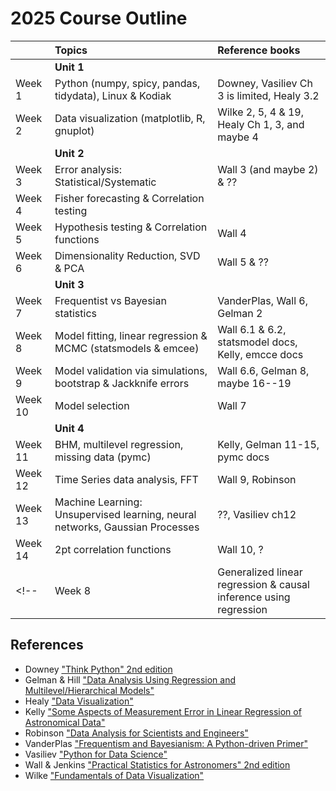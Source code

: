 # 2025 Course Outline

| | Topics | Reference books |
|:-|:------|:----------------|
| | **Unit 1** |
| Week 1   | Python (numpy, spicy, pandas, tidydata), Linux & Kodiak    | Downey, Vasiliev Ch 3 is limited, Healy 3.2| & ?? |
| Week 2   | Data visualization (matplotlib, R, gnuplot)   | Wilke 2, 5, 4 & 19, Healy Ch 1, 3, and maybe 4|
| | **Unit 2** |
| Week 3   | Error analysis: Statistical/Systematic  | Wall 3 (and maybe 2) & ??|
| Week 4   | Fisher forecasting & Correlation testing | |
| Week 5   | Hypothesis testing & Correlation functions  | Wall 4|
| Week 6   | Dimensionality Reduction, SVD & PCA  | Wall 5 & ?? |
| | **Unit 3** |
| Week 7   | Frequentist vs Bayesian statistics  | VanderPlas, Wall 6, Gelman 2 |
| Week 8   | Model fitting, linear regression & MCMC (statsmodels & emcee)  | Wall 6.1 & 6.2, statsmodel docs, Kelly, emcce docs |
| Week 9   | Model validation via simulations, bootstrap & Jackknife errors  | Wall 6.6, Gelman 8, maybe 16--19 |
| Week 10  | Model selection   | Wall 7 |
| | **Unit 4** |
| Week 11  | BHM, multilevel regression, missing data (pymc)   | Kelly, Gelman 11-15, pymc docs |
| Week 12  | Time Series data analysis, FFT  | Wall 9, Robinson |
| Week 13  | Machine Learning: Unsupervised learning, neural networks, Gaussian Processes | ??, Vasiliev ch12|
| Week 14  | 2pt correlation functions | Wall 10, ? |
<!-- | Week 8   | Generalized linear regression & causal inference using regression    | Gelman 6, 7, 9, 10, A | -->

## References

* Downey ["Think Python" 2nd edition](https://greenteapress.com/wp/think-python-2e/)
* Gelman & Hill ["Data Analysis Using Regression and Multilevel/Hierarchical Models"](https://www.cambridge.org/highereducation/books/data-analysis-using-regression-and-multilevel-hierarchical-models/32A29531C7FD730C3A68951A17C9D983#overview)
* Healy ["Data Visualization"](https://kieranhealy.org/publications/dataviz/)
* Kelly ["Some Aspects of Measurement Error in Linear Regression of Astronomical Data"](https://ui.adsabs.harvard.edu/abs/2007ApJ...665.1489K/abstract)
* Robinson ["Data Analysis for Scientists and Engineers"](https://press.princeton.edu/books/hardcover/9780691169927/data-analysis-for-scientists-and-engineers)
* VanderPlas ["Frequentism and Bayesianism: A Python-driven Primer"](https://ui.adsabs.harvard.edu/abs/2014arXiv1411.5018V/abstract)
* Vasiliev ["Python for Data Science"](https://nostarch.com/python-data-science)
* Wall & Jenkins ["Practical Statistics for Astronomers" 2nd edition](https://www.cambridge.org/us/universitypress/subjects/physics/astronomy-general/practical-statistics-astronomers-2nd-edition)
* Wilke ["Fundamentals of Data Visualization"](https://clauswilke.com/dataviz/)
